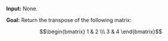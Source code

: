 **Input:** None.

**Goal:** Return the transpose of the following matrix:

$$\begin{bmatrix} 1 & 2 \\\ 3 & 4 \end{bmatrix}$$
